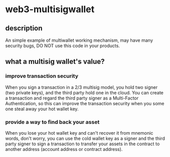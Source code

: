 # web3-multisigwallet

## description
An simple example of multiwallet working mechanism, may have many security bugs, DO NOT use this code in your products.

## what a multisig wallet's value?
### improve transaction security 
When you sign a transaction in a 2/3 multisig model, you hold two signer (two private keys), and the third party hold 
one in the cloud. You can create a transaction and regard the third party signer as a Multi-Factor Authentication, so 
this can improve the transaction security when you some one steal away your hot wallet key.

### provide a way to find back your asset 
When you lose your hot wallet key and can't recover it from mnemonic words, don't worry, you can use the cold wallet key
as a signer and the third party signer to sign a transaction to transfer your assets in the contract to another address (account address or contract address).

